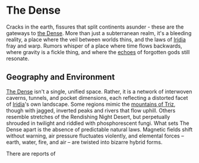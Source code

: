 # The Dense

Cracks in the earth, fissures that split continents asunder - these are the gateways to [the Dense](/geography/realm/the-dense.md). More than just a subterranean realm, it's a bleeding reality, a place where the veil between worlds thins, and the laws of [Iridia](/geography/world/iridia.md) fray and warp. Rumors whisper of a place where time flows backwards, where gravity is a fickle thing, and where the [echoes](/raw/20250501/soul/echoes.md) of forgotten gods still resonate.

## Geography and Environment

[The Dense](/geography/realm/the-dense.md) isn't a single, unified space. Rather, it is a network of interwoven caverns, tunnels, and pocket dimensions, each reflecting a distorted facet of [Iridia](/geography/world/iridia.md)'s own landscape. Some regions mimic the [mountains of Triz](/geography/region/mountains-of-triz.md), though with jagged, inverted peaks and rivers that flow uphill. Others resemble stretches of the Rendishing Night Desert, but perpetually shrouded in twilight and riddled with phosphorescent fungi.  What sets The Dense apart is the absence of predictable natural laws.  Magnetic fields shift without warning, air pressure fluctuates violently, and elemental forces – earth, water, fire, and air – are twisted into bizarre hybrid forms.

There are reports of 
